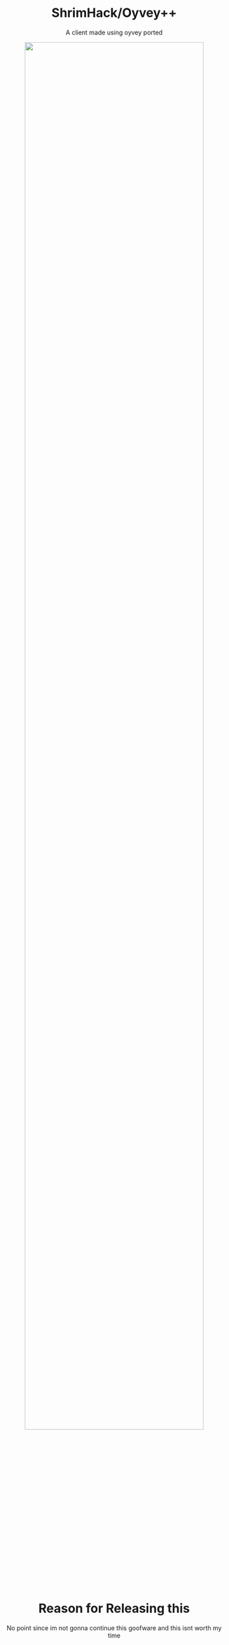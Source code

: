 <div align="center">

# ShrimHack/Oyvey++
A client made using oyvey ported

<img src="https://i.imgur.com/bvE4lcf.png" width="90%" />

# Reason for Releasing this
No point since im not gonna continue this goofware and this isnt worth my time

</div>
